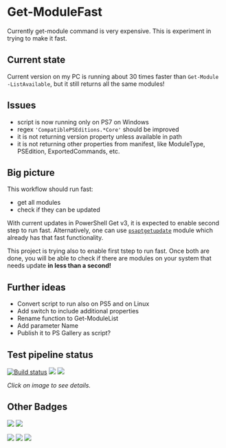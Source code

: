 # Get-ModuleFast
Currently get-module command is very expensive. This is experiment in trying to make it fast.

## Current state
Current version on my PC is running about 30 times faster than `Get-Module -ListAvailable`, but it still returns all the same modules!

## Issues
- script is now running only on PS7 on Windows
- regex `'CompatiblePSEditions.*Core'` should be improved
- it is not returning version property unless available in path
- it is not returning other properties from manifest, like ModuleType, PSEdition, ExportedCommands, etc.

## Big picture

This workflow should run fast:
- get all modules
- check if they can be updated

With current updates in PowerShell Get v3, it is expected to enable second step to run fast.
Alternatively, one can use [`psaptgetupdate`](https://github.com/iricigor/psaptgetupdate) module which already has that fast functionality.

This project is trying also to enable first tstep to run fast.
Once both are done, you will be able to check if there are modules on your system that needs update **in less than a second!**


## Further ideas
- Convert script to run also on PS5 and on Linux
- Add switch to include additional properties
- Rename function to Get-ModuleList
- Add parameter Name
- Publish it to PS Gallery as script?

## Test pipeline status

[![Build status](https://dev.azure.com/iiric/azmi/_apis/build/status/Run%20Pester%20Tests)](https://dev.azure.com/iiric/azmi/_build/latest?definitionId=34)
![](https://img.shields.io/azure-devops/tests/iiric/azmi/34)
![](https://img.shields.io/azure-devops/coverage/iiric/azmi/34)

*Click on image to see details.*

## Other Badges

![](https://img.shields.io/github/languages/count/iricigor/Get-ModuleFast)
![](https://img.shields.io/github/languages/top/iricigor/Get-ModuleFast)

![](https://img.shields.io/github/last-commit/iricigor/Get-ModuleFast)
![](https://img.shields.io/github/languages/code-size/iricigor/Get-ModuleFast)
![](https://img.shields.io/github/repo-size/iricigor/Get-ModuleFast)
